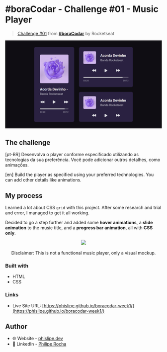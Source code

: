 # #boraCodar - Challenge #01 - Music Player

> [Challenge #01](https://www.figma.com/community/file/1195050524500542670) from **[#boraCodar](https://boracodar.dev/)** by Rocketseat

<p align="center">
  <img src="./assets/screenshot.png">
</p>

## The challenge

[pt-BR] Desenvolva o player conforme especificado utilizando as tecnologias da sua preferência. Você pode adicionar outros detalhes, como animações.

[en] Build the player as specified using your preferred technologies. You can add other details like animations.

## My process

Learned a lot about CSS `grid` with this project. After some research and trial and error, I managed to get it all working.

Decided to go a step further and added some **hover animations**, a **slide animation** to the music title, and a **progress bar animation**, all with **CSS only**.

<p align="center">
  <img src="./assets/preview.gif">
</p>

<p align="center">
  Disclaimer: This is not a functional music player, only a visual mockup.
</p>

### Built with

- HTML
- CSS

### Links

- Live Site URL: [https://phislipe.github.io/boracodar-week1/](https://phislipe.github.io/boracodar-week1/)

## Author

- 🌐 Website - [phislipe.dev](https://phislipe.dev)
- 🪪 LinkedIn - [Philipe Rocha](https://www.linkedin.com/in/phislipe/)
